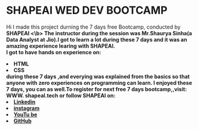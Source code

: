 # SHAPEAI WED DEV BOOTCAMP
Hi I made this project durning the 7 days free Bootcamp, conducted by <b>SHAPEAI
<\b>
The instructor during the session was Mr.Shaurya Sinha(a Data Analyst at Jio).I got to learn a lot during these 7 days and it was an amazing experience learing with SHAPEAI.
<br>I got to have hands on experience on:
<li>HTML
<li>CSS
<br>during these 7 days ,and everying was explained from the basics so that anyone with zero experiences on programming can learn.
I enjoyed these 7 days, you can as well.To register for next free 7 days bootcamp,,visit:
WWW. shapeal.tech
or follow SHAPEAI on:
<li><a href=**
"https://in.linkedin.com/comany/shapeal">Linkedin</a>
<li><a href=
"http://WWW.instagram.com/shape.ai/?=en">instagram</a>
<li><a
href=
"https://WWW.youtube .com/channel/UCTvDLW9meuDXWcbmISPdA">YouTu
be</a>
<li><a href=
"https://github.com/shapeai">GitHub</a>
